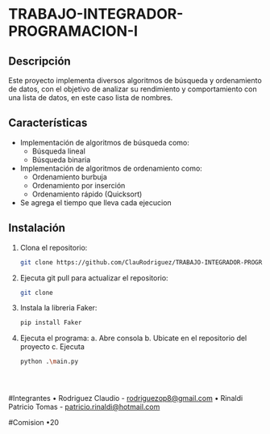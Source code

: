 # TRABAJO-INTEGRADOR-PROGRAMACION-I

## Descripción
Este proyecto implementa diversos algoritmos de búsqueda y ordenamiento de datos, con el objetivo de analizar su rendimiento y comportamiento con una lista de datos, en este caso lista de nombres.

## Características
- Implementación de algoritmos de búsqueda como:
  - Búsqueda lineal
  - Búsqueda binaria
- Implementación de algoritmos de ordenamiento como:
  - Ordenamiento burbuja
  - Ordenamiento por inserción
  - Ordenamiento rápido (Quicksort)
- Se agrega el tiempo que lleva cada ejecucion

## Instalación
1. Clona el repositorio:
   ```sh
   git clone https://github.com/ClauRodriguez/TRABAJO-INTEGRADOR-PROGRAMACION-I.git

2. Ejecuta git pull para actualizar el repositorio:
   ```sh
   git clone

3. Instala la libreria Faker:
   ```sh
   pip install Faker

4. Ejecuta el programa:
    a. Abre consola
    b. Ubicate en el repositorio del proyecto
    c. Ejecuta 
    ```sh
    python .\main.py  





#Integrantes
  • Rodriguez Claudio - rodriguezop8@gmail.com
  • Rinaldi Patricio Tomas - patricio.rinaldi@hotmail.com

#Comision
  •20  
